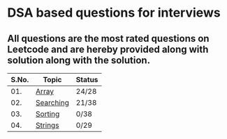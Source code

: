 # DSA based questions for interviews
## All questions are the most rated questions on Leetcode and are hereby provided along with solution along with the solution.


| S.No. | Topic | Status |
|---|--------------|-----|
|01. | [Array](/Arrays) | 24/28 |
|02. | [Searching](/Searching)|21/38|
|03. | [Sorting](/Sorting)|0/38|
|04. | [Strings](/String)|0/29|
